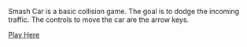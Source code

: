 Smash Car is a basic collision game. The goal is to dodge the incoming traffic. The controls to move the car are the arrow keys. 

[Play Here](https://sulizz.github.io/cargame/)
